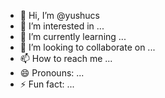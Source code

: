 - 👋 Hi, I’m @yushucs
- 👀 I’m interested in ...
- 🌱 I’m currently learning ...
- 💞️ I’m looking to collaborate on ...
- 📫 How to reach me ...
- 😄 Pronouns: ...
- ⚡ Fun fact: ...

<!---
yushucs/yushucs is a ✨ special ✨ repository because its `README.md` (this file) appears on your GitHub profile.
You can click the Preview link to take a look at your changes.
--->
